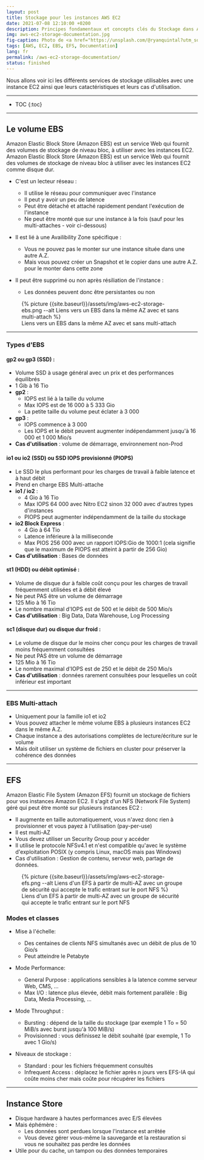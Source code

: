 ```yaml
---
layout: post
title: Stockage pour les instances AWS EC2
date: 2021-07-08 12:10:00 +0200
description: Principes fondamentaux et concepts clés du Stockage dans AWS EC2 que vous devez connaître. Tutoriel, mode d'emploi.
img: aws-ec2-storage-documentation.jpg
fig-caption: Photo de <a href="https://unsplash.com/@ryanquintal?utm_source=unsplash&utm_medium=referral&utm_content=creditCopyText">Ryan Quintal</a> sur <a href="https://unsplash.com/s/photos/bricks-legos?utm_source=unsplash&utm_medium=referral&utm_content=creditCopyText">Unsplash</a>
tags: [AWS, EC2, EBS, EFS, Documentation]
lang: fr
permalink: /aws-ec2-storage-documentation/
status: finished
---
```


Nous allons voir ici les différents services de stockage utilisables avec une instance EC2 ainsi que leurs catactéristiques et leurs cas d'utilisation.

<hr class="hr-text" data-content="Table">

* TOC
{:toc}

<hr class="hr-text" data-content="EBS">

## Le volume EBS

Amazon Elastic Block Store (Amazon EBS) est un service Web qui fournit des volumes de stockage de niveau bloc, à utiliser avec les instances EC2. Amazon Elastic Block Store (Amazon EBS) est un service Web qui fournit des volumes de stockage de niveau bloc à utiliser avec les instances EC2 comme disque dur.

- C'est un lecteur réseau :
   * Il utilise le réseau pour communiquer avec l'instance
   * Il peut y avoir un peu de latence
   * Peut être détaché et attaché rapidement pendant l'exécution de l'instance
   * Ne peut être monté que sur une instance à la fois (sauf pour les multi-attaches - voir ci-dessous)

- Il est lié à une Availibility Zone spécifique :
   * Vous ne pouvez pas le monter sur une instance située dans une autre A.Z.
   * Mais vous pouvez créer un Snapshot et le copier dans une autre A.Z. pour le monter dans cette zone

- Il peut être supprimé ou non après résiliation de l'instance :
   * Les données peuvent donc être persistantes ou non

<figure class="article">
  {% picture {{site.baseurl}}/assets/img/aws-ec2-storage-ebs.png --alt Liens vers un EBS dans la même AZ avec et sans multi-attach %}
  <figcaption>Liens vers un EBS dans la même AZ avec et sans multi-attach</figcaption>
</figure>

<hr class="hr-text" data-content="Types d'EBS">

### Types d'EBS

#### gp2 ou gp3 (SSD) :

  * Volume SSD à usage général avec un prix et des performances équilibrés
  * 1 Gib à 16 Tio
  * **gp2** :
    - IOPS est lié à la taille du volume
    - Max IOPS est de 16 000 à 5 333 Gio
    - La petite taille du volume peut éclater à 3 000
  * **gp3** :
    - IOPS commence à 3 000
    - Les IOPS et le débit peuvent augmenter indépendamment jusqu'à 16 000 et 1 000 Mio/s
  * **Cas d'utilisation** : volume de démarrage, environnement non-Prod


#### io1 ou io2 (SSD) ou SSD IOPS provisionné (PIOPS)

  * Le SSD le plus performant pour les charges de travail à faible latence et à haut débit
  * Prend en charge EBS Multi-attache
  * **io1 / io2** :
    - 4 Gio à 16 Tio
    - Max IOPS 64 000 avec Nitro EC2 sinon 32 000 avec d'autres types d'instances
    - PIOPS peut augmenter indépendamment de la taille du stockage
  * **io2 Block Express** :
    - 4 Gio à 64 Tio
    - Latence inférieure à la milliseconde
    - Max PIOS 256 000 avec un rapport IOPS:Gio de 1000:1 (cela signifie que le maximum de PIOPS est atteint à partir de 256 Gio)
  * **Cas d'utilisation** : Bases de données

#### st1 (HDD) ou débit optimisé :

  * Volume de disque dur à faible coût conçu pour les charges de travail fréquemment utilisées et à débit élevé
  * Ne peut PAS être un volume de démarrage
  * 125 Mio à 16 Tio
  * Le nombre maximal d'IOPS est de 500 et le débit de 500 Mio/s
  * **Cas d'utilisation** : Big Data, Data Warehouse, Log Processing

#### sc1 (disque dur) ou disque dur froid :

  * Le volume de disque dur le moins cher conçu pour les charges de travail moins fréquemment consultées
  * Ne peut PAS être un volume de démarrage
  * 125 Mio à 16 Tio
  * Le nombre maximal d'IOPS est de 250 et le débit de 250 Mio/s
  * **Cas d'utilisation** : données rarement consultées pour lesquelles un coût inférieur est important

<hr class="hr-text" data-content="EBS Multi-attach">

### EBS Multi-attach

* Uniquement pour la famille io1 et io2
* Vous pouvez attacher le même volume EBS à plusieurs instances EC2 dans le même A.Z.
* Chaque instance a des autorisations complètes de lecture/écriture sur le volume
* Mais doit utiliser un système de fichiers en cluster pour préserver la cohérence des données


<hr class="hr-text" data-content="EFS">

## EFS

Amazon Elastic File System (Amazon EFS) fournit un stockage de fichiers pour vos instances Amazon EC2. Il s'agit d'un NFS (Network File System) géré qui peut être monté sur plusieurs instances EC2 :

* Il augmente en taille automatiquement, vous n'avez donc rien à provisionner et vous payez à l'utilisation (pay-per-use)
* Il est multi-AZ
* Vous devez utiliser un Security Group pour y accéder
* Il utilise le protocole NFSv4.1 et n'est compatible qu'avec le système d'exploitation POSIX (y compris Linux, macOS mais pas Windows)
* Cas d'utilisation : Gestion de contenu, serveur web, partage de données.

<figure class="article">
  {% picture {{site.baseurl}}/assets/img/aws-ec2-storage-efs.png --alt Liens d'un EFS à partir de multi-AZ avec un groupe de sécurité qui accepte le trafic entrant sur le port NFS %}
  <figcaption>Liens d'un EFS à partir de multi-AZ avec un groupe de sécurité qui accepte le trafic entrant sur le port NFS</figcaption>
</figure>

### Modes et classes

* Mise à l'échelle:
  - Des centaines de clients NFS simultanés avec un débit de plus de 10 Gio/s
  - Peut atteindre le Petabyte

* Mode Performance:
  - General Purpose : applications sensibles à la latence comme serveur Web, CMS, ...
  - Max I/O : latence plus élevée, débit mais fortement parallèle : Big Data, Media Processing, ...

* Mode Throughput :
  - Bursting : dépend de la taille du stockage (par exemple 1 To = 50 MiB/s avec burst jusqu'à 100 MiB/s)
  - Provisionned : vous définissez le débit souhaité (par exemple, 1 To avec 1 Gio/s)

* Niveaux de stockage :
  - Standard : pour les fichiers fréquemment consultés
  - Infrequent Access : déplacez le fichier après n jours vers EFS-IA qui coûte moins cher mais coûte pour récupérer les fichiers

<hr class="hr-text" data-content="Instance Store">

## Instance Store

- Disque hardware à hautes performances avec E/S élevées
- Mais éphémère :
   * Les données sont perdues lorsque l'instance est arrêtée
   * Vous devez gérer vous-même la sauvegarde et la restauration si vous ne souhaitez pas perdre les données
- Utile pour du cache, un tampon ou des données temporaires



